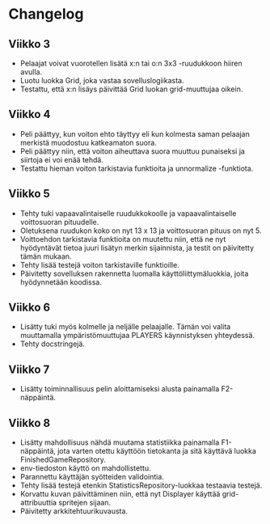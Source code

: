 # Changelog

## Viikko 3

- Pelaajat voivat vuorotellen lisätä x:n tai o:n 3x3 -ruudukkoon hiiren avulla.
- Luotu luokka Grid, joka vastaa sovelluslogiikasta.
- Testattu, että x:n lisäys päivittää Grid luokan grid-muuttujaa oikein.

## Viikko 4

- Peli päättyy, kun voiton ehto täyttyy eli kun kolmesta saman pelaajan merkistä muodostuu katkeamaton suora.
- Peli päättyy niin, että voiton aiheuttava suora muuttuu punaiseksi ja siirtoja ei voi enää tehdä.
- Testattu hieman voiton tarkistavia funktioita ja unnormalize -funktiota.

## Viikko 5

- Tehty tuki vapaavalintaiselle ruudukkokoolle ja vapaavalintaiselle voittosuoran pituudelle.
- Oletuksena ruudukon koko on nyt 13 x 13 ja voittosuoran pituus on nyt 5.
- Voittoehdon tarkistavia funktioita on muutettu niin, että ne nyt hyödyntävät tietoa juuri lisätyn merkin sijainnista, ja testit on päivitetty tämän mukaan.
- Tehty lisää testejä voiton tarkistaville funktioille.
- Päivitetty sovelluksen rakennetta luomalla käyttöliittymäluokkia, joita hyödynnetään koodissa.

## Viikko 6

- Lisätty tuki myös kolmelle ja neljälle pelaajalle. Tämän voi valita muuttamalla ympäristömuuttujaa PLAYERS käynnistyksen yhteydessä.
- Tehty docstringejä.

## Viikko 7

- Lisätty toiminnallisuus pelin aloittamiseksi alusta painamalla F2-näppäintä.

## Viikko 8

- Lisätty mahdollisuus nähdä muutama statistiikka painamalla F1-näppäintä, jota varten otettu käyttöön tietokanta ja sitä käyttävä luokka FinishedGameRepository.
- env-tiedoston käyttö on mahdollistettu.
- Parannettu käyttäjän syötteiden validointia.
- Tehty lisää testejä etenkin StatisticsRepository-luokkaa testaavia testejä.
- Korvattu kuvan päivittäminen niin, että nyt Displayer käyttää grid-attribuuttia spritejen sijaan.
- Päivitetty arkkitehtuurikuvausta.